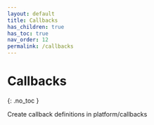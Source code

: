 ```yaml
---
layout: default
title: Callbacks
has_children: true
has_toc: true
nav_order: 12
permalink: /callbacks
---
```


# Callbacks
{: .no_toc }

Create callback definitions in platform/callbacks
